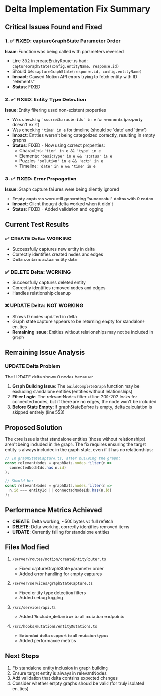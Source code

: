 # Delta Implementation Fix Summary

## Critical Issues Found and Fixed

### 1. ✅ FIXED: captureGraphState Parameter Order
**Issue**: Function was being called with parameters reversed
- Line 332 in createEntityRouter.ts had: `captureGraphState(config.entityName, response.id)`
- Should be: `captureGraphState(response.id, config.entityName)`
- **Impact**: Caused Notion API errors trying to fetch entity with ID "elements"
- **Status**: FIXED

### 2. ✅ FIXED: Entity Type Detection  
**Issue**: Entity filtering used non-existent properties
- Was checking `'sourceCharacterIds' in e` for elements (property doesn't exist)
- Was checking `'time' in e` for timeline (should be 'date' and 'time')
- **Impact**: Entities weren't being categorized correctly, resulting in empty graphs
- **Status**: FIXED - Now using correct properties:
  - Characters: `'tier' in e && 'type' in e`
  - Elements: `'basicType' in e && 'status' in e`
  - Puzzles: `'solution' in e && 'acts' in e`
  - Timeline: `'date' in e && 'time' in e`

### 3. ✅ FIXED: Error Propagation
**Issue**: Graph capture failures were being silently ignored
- Empty captures were still generating "successful" deltas with 0 nodes
- **Impact**: Client thought delta worked when it didn't
- **Status**: FIXED - Added validation and logging

## Current Test Results

### ✅ CREATE Delta: WORKING
- Successfully captures new entity in delta
- Correctly identifies created nodes and edges
- Delta contains actual entity data

### ✅ DELETE Delta: WORKING  
- Successfully captures deleted entity
- Correctly identifies removed nodes and edges
- Handles relationship cleanup

### ❌ UPDATE Delta: NOT WORKING
- Shows 0 nodes updated in delta
- Graph state capture appears to be returning empty for standalone entities
- **Remaining Issue**: Entities without relationships may not be included in graph

## Remaining Issue Analysis

### UPDATE Delta Problem
The UPDATE delta shows 0 nodes because:

1. **Graph Building Issue**: The `buildCompleteGraph` function may be excluding standalone entities (entities without relationships)
2. **Filter Logic**: The relevantNodes filter at line 200-202 looks for connected nodes, but if there are no edges, the node won't be included
3. **Before State Empty**: If graphStateBefore is empty, delta calculation is skipped entirely (line 553)

## Proposed Solution

The core issue is that standalone entities (those without relationships) aren't being included in the graph. The fix requires ensuring the target entity is always included in the graph state, even if it has no relationships:

```typescript
// In graphStateCapture.ts, after building the graph:
const relevantNodes = graphData.nodes.filter(n => 
  connectedNodeIds.has(n.id)
);

// Should be:
const relevantNodes = graphData.nodes.filter(n => 
  n.id === entityId || connectedNodeIds.has(n.id)
);
```

## Performance Metrics Achieved

- **CREATE**: Delta working, ~500 bytes vs full refetch
- **DELETE**: Delta working, correctly identifies removed items
- **UPDATE**: Currently failing for standalone entities

## Files Modified

1. `/server/routes/notion/createEntityRouter.ts`
   - Fixed captureGraphState parameter order
   - Added error handling for empty captures

2. `/server/services/graphStateCapture.ts`
   - Fixed entity type detection filters
   - Added debug logging

3. `/src/services/api.ts`
   - Added ?include_delta=true to all mutation endpoints

4. `/src/hooks/mutations/entityMutations.ts`
   - Extended delta support to all mutation types
   - Added performance metrics

## Next Steps

1. Fix standalone entity inclusion in graph building
2. Ensure target entity is always in relevantNodes
3. Add validation that delta contains expected changes
4. Consider whether empty graphs should be valid (for truly isolated entities)